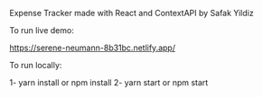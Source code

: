 Expense Tracker made with React and ContextAPI by Safak Yildiz

To run live demo: 

https://serene-neumann-8b31bc.netlify.app/



To run locally: 

1- yarn install or npm install
2- yarn start or npm start
